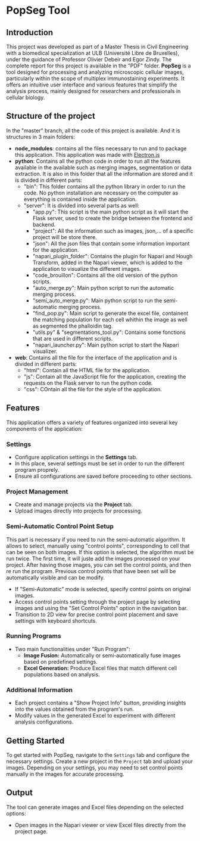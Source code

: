# PopSeg Tool

## Introduction
This project was developed as part of a Master Thesis in Civil Engineering with a biomedical specialization at ULB (Université Libre de Bruxelles), under the guidance of Professor Olivier Debeir and Egor Zindy. The complete report for this project is available in the "PDF" folder. **PopSeg** is a tool designed for processing and analyzing microscopic cellular images, particularly within the scope of multiplex immunostaining experiments. It offers an intuitive user interface and various features that simplify the analysis process, mainly designed for researchers and professionals in cellular biology.

## Structure of the project
In the "master" branch, all the code of this project is available. And it is structures in 3 main folders:
- **node_modules**: contains all the files necessary to run and to package this application. This application was made with [Electron.js](https://github.com/electron/electron)
- **python**: Contains all the python code in order to run all the features available in the available such as merging images, segmentation or data extraction. It is also in this folder that all the information are stored and it is divided in different parts:
  - "bin": This folder contains all the python library in order to run the code. No python installation are necessary on the computer as everything is contained inside the application.
  - "server": It is divided into several parts as well:
    - "app.py": This script is the main python script as it will start the Flask server, used to create the bridge between the frontend and backend.
    - "project": All the information such as images, json,... of a specific project will be store there.
    - "json": All the json files that contain some information important for the application.
    - "napari_plugin_folder": Contains the plugin for Napari and Hough Transform, added in the Napari viewer, which is added to the application to visualize the different images.
    - "code_brouillon": Contains all the old version of the python scripts.
    - "auto_merge.py": Main python script to run the automatic merging process.
    - "semi_auto_merge.py": Main python script to run the semi-automatic merging process.
    - "find_pop.py": Main script to generate the excel file, containent the matching population for each cell whithin the image as well as segmented the phalloidin tag.
    - "utils.py" & "segmentations_tool.py": Contains some fonctions that are used in different scripts.
    - "napari_launcher.py": Main python script to start the Napari visualizer.
- **web**: Contains all the file for the interface of the application and is divided in different parts:
  - "html": Contain all the HTML file for the application.
  - "js": Contain all the JavaScript file for the application, creating the requests on the Flask server to run the python code.
  - "css": COntain all the file for the style of the application.

## Features
This application offers a variety of features organized into several key components of the application:

### Settings
- Configure application settings in the **Settings** tab.
- In this place, several settings must be set in order to run the different program proprely. 
- Ensure all configurations are saved before proceeding to other sections.

### Project Management
- Create and manage projects via the **Project** tab.
- Upload images directly into projects for processing.

### Semi-Automatic Control Point Setup
This part is necessary if you need to run the semi-automatic algorithm. It allows to select, manually using "control points", corresponding to cell that can be seen on both images. If this option is selected, the algorithm must be run twice. The first time, it will juste add the images processed on your project. After having those images, you can set the control points, and then re run the program. Previous control points that have been set will be automatically visible and can be modify.
- If "Semi-Automatic" mode is selected, specify control points on original images.
- Access control points setting through the project page by selecting images and using the "Set Control Points" option in the navigation bar.
- Transition to 2D view for precise control point placement and save settings with keyboard shortcuts.

### Running Programs
- Two main functionalities under "Run Program":
  - **Image Fusion:** Automatically or semi-automatically fuse images based on predefined settings.
  - **Excel Generation:** Produce Excel files that match different cell populations based on analysis.

### Additional Information
- Each project contains a "Show Project Info" button, providing insights into the values obtained from the program's run.
- Modify values in the generated Excel to experiment with different analysis configurations.

## Getting Started
To get started with PopSeg, navigate to the `Settings` tab and configure the necessary settings. Create a new project in the `Project` tab and upload your images. Depending on your settings, you may need to set control points manually in the images for accurate processing.

## Output
The tool can generate images and Excel files depending on the selected options:
- Open images in the Napari viewer or view Excel files directly from the project page.



